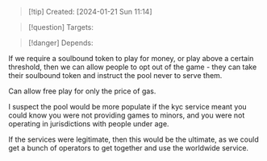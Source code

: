 
>[!tip] Created: [2024-01-21 Sun 11:14]

>[!question] Targets: 

>[!danger] Depends: 

If we require a soulbound token to play for money, or play above a certain threshold, then we can allow people to opt out of the game - they can take their soulbound token and instruct the pool never to serve them.

Can allow free play for only the price of gas.

I suspect the pool would be more populate if the kyc service meant you could know you were not providing games to minors, and you were not operating in jurisdictions with people under age.

If the services were legitimate, then this would be the ultimate, as we could get a bunch of operators to get together and use the worldwide service.